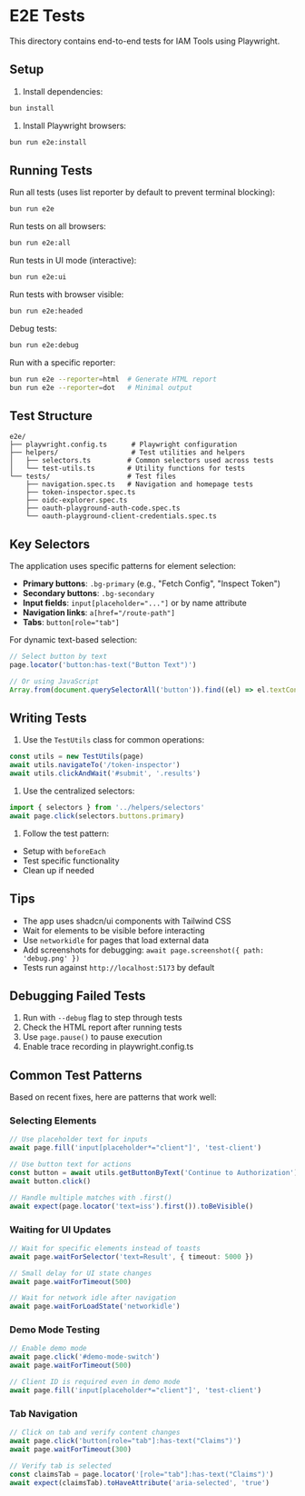 # E2E Tests

This directory contains end-to-end tests for IAM Tools using Playwright.

## Setup

1. Install dependencies:

```bash
bun install
```

1. Install Playwright browsers:

```bash
bun run e2e:install
```

## Running Tests

Run all tests (uses list reporter by default to prevent terminal blocking):

```bash
bun run e2e
```

Run tests on all browsers:

```bash
bun run e2e:all
```

Run tests in UI mode (interactive):

```bash
bun run e2e:ui
```

Run tests with browser visible:

```bash
bun run e2e:headed
```

Debug tests:

```bash
bun run e2e:debug
```

Run with a specific reporter:

```bash
bun run e2e --reporter=html  # Generate HTML report
bun run e2e --reporter=dot   # Minimal output
```

## Test Structure

```text
e2e/
├── playwright.config.ts      # Playwright configuration
├── helpers/                  # Test utilities and helpers
│   ├── selectors.ts         # Common selectors used across tests
│   └── test-utils.ts        # Utility functions for tests
└── tests/                   # Test files
    ├── navigation.spec.ts   # Navigation and homepage tests
    ├── token-inspector.spec.ts
    ├── oidc-explorer.spec.ts
    ├── oauth-playground-auth-code.spec.ts
    └── oauth-playground-client-credentials.spec.ts
```

## Key Selectors

The application uses specific patterns for element selection:

- **Primary buttons**: `.bg-primary` (e.g., "Fetch Config", "Inspect Token")
- **Secondary buttons**: `.bg-secondary`
- **Input fields**: `input[placeholder="..."]` or by name attribute
- **Navigation links**: `a[href="/route-path"]`
- **Tabs**: `button[role="tab"]`

For dynamic text-based selection:

```javascript
// Select button by text
page.locator('button:has-text("Button Text")')

// Or using JavaScript
Array.from(document.querySelectorAll('button')).find((el) => el.textContent.includes('Button Text'))
```

## Writing Tests

1. Use the `TestUtils` class for common operations:

```typescript
const utils = new TestUtils(page)
await utils.navigateTo('/token-inspector')
await utils.clickAndWait('#submit', '.results')
```

1. Use the centralized selectors:

```typescript
import { selectors } from '../helpers/selectors'
await page.click(selectors.buttons.primary)
```

1. Follow the test pattern:

- Setup with `beforeEach`
- Test specific functionality
- Clean up if needed

## Tips

- The app uses shadcn/ui components with Tailwind CSS
- Wait for elements to be visible before interacting
- Use `networkidle` for pages that load external data
- Add screenshots for debugging: `await page.screenshot({ path: 'debug.png' })`
- Tests run against `http://localhost:5173` by default

## Debugging Failed Tests

1. Run with `--debug` flag to step through tests
2. Check the HTML report after running tests
3. Use `page.pause()` to pause execution
4. Enable trace recording in playwright.config.ts

## Common Test Patterns

Based on recent fixes, here are patterns that work well:

### Selecting Elements

```typescript
// Use placeholder text for inputs
await page.fill('input[placeholder*="client"]', 'test-client')

// Use button text for actions
const button = await utils.getButtonByText('Continue to Authorization')
await button.click()

// Handle multiple matches with .first()
await expect(page.locator('text=iss').first()).toBeVisible()
```

### Waiting for UI Updates

```typescript
// Wait for specific elements instead of toasts
await page.waitForSelector('text=Result', { timeout: 5000 })

// Small delay for UI state changes
await page.waitForTimeout(500)

// Wait for network idle after navigation
await page.waitForLoadState('networkidle')
```

### Demo Mode Testing

```typescript
// Enable demo mode
await page.click('#demo-mode-switch')
await page.waitForTimeout(500)

// Client ID is required even in demo mode
await page.fill('input[placeholder*="client"]', 'test-client')
```

### Tab Navigation

```typescript
// Click on tab and verify content changes
await page.click('button[role="tab"]:has-text("Claims")')
await page.waitForTimeout(300)

// Verify tab is selected
const claimsTab = page.locator('[role="tab"]:has-text("Claims")')
await expect(claimsTab).toHaveAttribute('aria-selected', 'true')
```
